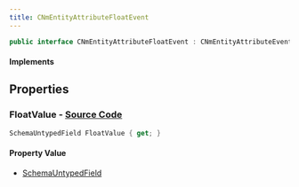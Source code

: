 ```yaml
---
title: CNmEntityAttributeFloatEvent
---
```


```csharp
public interface CNmEntityAttributeFloatEvent : CNmEntityAttributeEventBase, CNmEvent, ISchemaClass<CNmEvent>, ISchemaClass<CNmEntityAttributeEventBase>, ISchemaClass<CNmEntityAttributeFloatEvent>, ISchemaField, ISchemaClass, INativeHandle
```

#### Implements

## Properties

### **FloatValue** - [Source Code](https://github.com/swiftly-solution/swiftlys2/blob/main/managed/src/SwiftlyS2.Generated/Schemas/Interfaces/CNmEntityAttributeFloatEvent.cs#L17)

```csharp
SchemaUntypedField FloatValue { get; }
```

#### Property Value

- [SchemaUntypedField](/docs/api/shared/schemas/schemauntypedfield)

